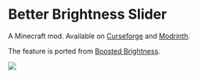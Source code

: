 # Better Brightness Slider
A Minecraft mod. Available on [Curseforge](https://www.curseforge.com/minecraft/mc-mods/better-brightness-slider) and [Modrinth](https://modrinth.com/mod/better-brightness-slider).

The feature is ported from [Boosted Brightness](https://github.com/adamviola/BoostedBrightness).

![](https://i.imgur.com/3XKQnNY.png)
